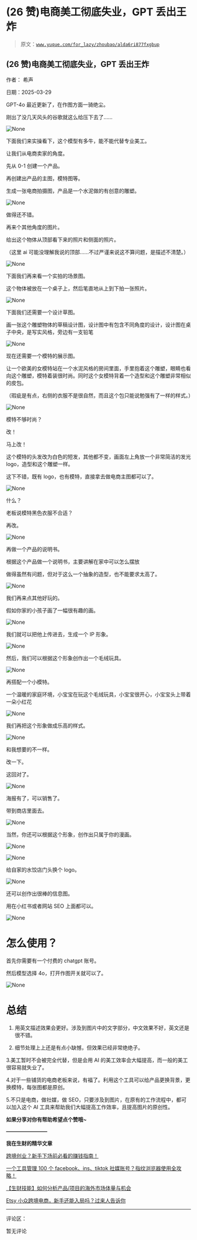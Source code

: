 # (26 赞)电商美工彻底失业，GPT 丢出王炸

> 原文：[`www.yuque.com/for_lazy/zhoubao/alda6ri877fxgbup`](https://www.yuque.com/for_lazy/zhoubao/alda6ri877fxgbup)

## (26 赞)电商美工彻底失业，GPT 丢出王炸

作者： 希声

日期：2025-03-29

GPT-4o 最近更新了，在作图方面一骑绝尘。

刚出了没几天风头的谷歌就这么给压下去了……

![](img/8d08e7450abd5ce53bc23a80fe32ad8e.png "None")

下面我们来实操看下，这个模型有多牛，能不能代替专业美工。

让我们从电商卖家的角度。

先从 0-1 创建一个产品。

再创建出产品的主图，模特图等。

生成一张电商拍摄图，产品是一个水泥做的有创意的雕塑。

![](img/330a950b21d99d4ba9ecf2f8b8f0ec2e.png "None")

做得还不错。

再来个其他角度的图片。

给出这个物体从顶部看下来的照片和侧面的照片。

（这里 ai 可能没理解我说的顶部……不过严谨来说这不算问题，是描述不清楚。）

![](img/fe41d156f700790e40e5c0fc62dcca4e.png "None")

下面我们再来看一个实拍的场景图。

这个物体被放在一个桌子上，然后笔直地从上到下拍一张照片。

![](img/82a549592ade2089d2a4a87968c50a2e.png "None")

下面我们还需要一个设计草图。

画一张这个雕塑物体的草稿设计图，设计图中有包含不同角度的设计，设计图在桌子中央，是写实风格，旁边有一支铅笔

![](img/d72d398eb36d813c70c1c02e43f900de.png "None")

现在还需要一个模特的展示图。

让一个欧美的女模特站在一个水泥风格的房间里面，手里抱着这个雕塑，眼睛也看向这个雕塑，模特着装很时尚。同时这个女模特背着一个造型和这个雕塑非常相似的皮包。

（瑕疵是有点，右侧的衣服不是很自然，而且这个包只能说勉强有了一样的样式。）

![](img/a4b57d7636c81fc17bf89b33cd6ce01e.png "None")

模特不够时尚？

改！

马上改！

这个模特的头发改为白色的短发，其他都不变，画面左上角放一个非常简洁的发光 logo，造型和这个雕塑一样。

这下不错，既有 logo，也有模特，直接拿去做电商主图都可以了。

![](img/70d1b7e6ac06c95a0f4970769a2ed7d4.png "None")

什么？

老板说模特黑色衣服不合适？

再改。

![](img/069b8f52fece6f47ae14ef4aa14b01d8.png "None")

再做一个产品的说明书。

根据这个产品做一个说明书，主要讲解在家中可以怎么摆放

做得虽然有问题，但对于这么一个抽象的造型，也不能要求太高了。

![](img/4bf0611c675f2126cd54fdd68a2f8a62.png "None")

我们再来点其他好玩的。

假如你家的小孩子画了一幅很有趣的画。

![](img/8d93d09bd5191d8b25716be3a3048e37.png "None")

我们就可以把他上传进去，生成一个 IP 形象。

![](img/fd9347dc114c206a9c80b32a7d60f7fd.png "None")

然后，我们可以根据这个形象创作出一个毛绒玩具。

![](img/981ed9fff33bd66126a2a92516cc0a9d.png "None")

再搭配一个小模特。

一个温暖的家庭环境，小宝宝在玩这个毛绒玩具，小宝宝很开心，小宝宝头上带着一朵小红花

![](img/64a298fd6a241f3c07ed6645e8a2b257.png "None")

我们再把这个形象做成乐高的样式。

![](img/d9a29bfc37ae294b46862203968c1b1c.png "None")

和我想要的不一样。

改一下。

这回对了。

![](img/5de226d2d05ef672719d52fa0b2e9b3d.png "None")

海报有了，可以销售了。

带到商店里面去。

![](img/6df839227b43bc47ff8fbd5180a6ab86.png "None")

当然，你还可以根据这个形象，创作出只属于你的漫画。

![](img/78709a70390cd5f88774e198ed34607a.png "None")

![](img/7f9d5dc5cba1fdfa8731344d9b2b3c05.png "None")

给自家的水饺店门头换个 logo。

![](img/dfea0f8f0fad8b670781808bfd1c3d52.png "None")

还可以创作出很棒的信息图。

用在小红书或者网站 SEO 上面都可以。

![](img/c05dfb2db5f67c6304b4d4a2db9bcc1a.png "None")

# **怎么使用？**

首先你需要有一个付费的 chatgpt 账号。

然后模型选择 4o，打开作图开关就可以了。

![](img/9ea7c6dfbb79453cbbaa12c1eca31d51.png "None")

# **总结**

1. 用英文描述效果会更好。涉及到图片中的文字部分，中文效果不好，英文还是很不错。

2. 细节处理上上还是有点小缺憾，但效果已经非常绝绝子。

3.美工暂时不会被完全代替，但是会用 AI 的美工效率会大幅提高，而一般的美工很容易就失业了。

4.对于一些铺货的电商老板来说，有福了。利用这个工具可以给产品更换背景，更换模特，每张图都是原创。

5.不只是电商，做社媒，做 SEO，只要涉及到图片，在原有的工作流程中，都可以加入这个 AI 工具来帮助我们大幅提高工作效率，且提高图片的原创性。

**如果分享对你有帮助希望点个赞哦~**

**————————**

**我在生财的精华文章**

[跨境创业？新手下场前必看的赚钱指南！](https://articles.zsxq.com/id_n97vrpiahx5w.html)

[一个工具管理 100 个 facebook、ins、tiktok 社媒账号？指纹浏览器使用全攻略！](https://articles.zsxq.com/id_u2ub0iv60p1g.html)

[【生财技能】如何分析产品/项目的海外市场体量与机会](https://articles.zsxq.com/id_wwkanemt57gt.html)

[Etsy 小众跨境电商，新手还能入局吗？过来人告诉你](https://articles.zsxq.com/id_ca6cbqmvwvvr.html)

* * *

评论区：

暂无评论